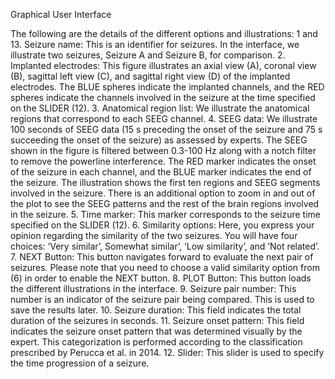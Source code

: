Graphical User Interface

The following are the details of the different options and illustrations:
1 and 13. Seizure name: This is an identifier for seizures. In the interface, we illustrate two seizures, Seizure A and Seizure B, for comparison.
2. Implanted electrodes: This figure illustrates an axial view (A), coronal view (B), sagittal left view (C), and sagittal right view (D) of the implanted electrodes. The BLUE spheres indicate the implanted channels, and the RED spheres indicate the channels involved in the seizure at the time specified on the SLIDER (12).
3. Anatomical region list: We illustrate the anatomical regions that correspond to each SEEG channel.
4. SEEG data: We illustrate 100 seconds of SEEG data (15 s preceding the onset of the seizure and 75 s succeeding the onset of the seizure) as assessed by experts. The SEEG shown in the figure is filtered between 0.3-100 Hz along with a notch filter to remove the powerline interference. The RED marker indicates the onset of the seizure in each channel, and the BLUE marker indicates the end of the seizure. The illustration shows the first ten regions and SEEG segments involved in the seizure. There is an additional option to zoom in and out of the plot to see the SEEG patterns and the rest of the brain regions involved in the seizure.
5. Time marker: This marker corresponds to the seizure time specified on the SLIDER (12).
6. Similarity options: Here, you express your opinion regarding the similarity of the two seizures. You will have four choices: ‘Very similar’, Somewhat similar’, ‘Low similarity’, and ‘Not related’.
7. NEXT Button: This button navigates forward to evaluate the next pair of seizures. Please note that you need to choose a valid similarity option from (6) in order to enable the NEXT button.
8. PLOT Button: This button loads the different illustrations in the interface.
9. Seizure pair number: This number is an indicator of the seizure pair being compared. This is used to save the results later.
10. Seizure duration: This field indicates the total duration of the seizures in seconds.
11. Seizure onset pattern: This field indicates the seizure onset pattern that was determined visually by the expert. This categorization is performed according to the classification prescribed by Perucca et al. in 2014.
12. Slider: This slider is used to specify the time progression of a seizure.

